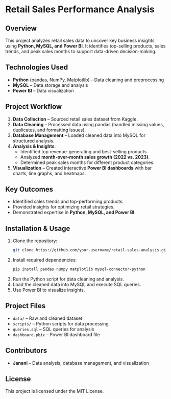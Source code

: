 # **Retail Sales Performance Analysis**

## **Overview**
This project analyzes retail sales data to uncover key business insights using **Python, MySQL, and Power BI**. It identifies top-selling products, sales trends, and peak sales months to support data-driven decision-making.

## **Technologies Used**
- **Python** (pandas, NumPy, Matplotlib) – Data cleaning and preprocessing
- **MySQL** – Data storage and analysis
- **Power BI** – Data visualization

## **Project Workflow**
1. **Data Collection** – Sourced retail sales dataset from Kaggle.
2. **Data Cleaning** – Processed data using pandas (handled missing values, duplicates, and formatting issues).
3. **Database Management** – Loaded cleaned data into MySQL for structured analysis.
4. **Analysis & Insights**:
   - Identified top revenue-generating and best-selling products.
   - Analyzed **month-over-month sales growth (2022 vs. 2023)**.
   - Determined peak sales months for different product categories.
5. **Visualization** – Created interactive **Power BI dashboards** with bar charts, line graphs, and heatmaps.

## **Key Outcomes**
- Identified sales trends and top-performing products.
- Provided insights for optimizing retail strategies.
- Demonstrated expertise in **Python, MySQL, and Power BI**.

## **Installation & Usage**
1. Clone the repository:
   ```bash
   git clone https://github.com/your-username/retail-sales-analysis.git
   ```
2. Install required dependencies:
   ```bash
   pip install pandas numpy matplotlib mysql-connector-python
   ```
3. Run the Python script for data cleaning and analysis.
4. Load the cleaned data into MySQL and execute SQL queries.
5. Use Power BI to visualize insights.

## **Project Files**
- `data/` – Raw and cleaned dataset
- `scripts/` – Python scripts for data processing
- `queries.sql` – SQL queries for analysis
- `dashboard.pbix` – Power BI dashboard file

## **Contributors**
- **Janani** – Data analysis, database management, and visualization

## **License**
This project is licensed under the MIT License.
